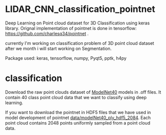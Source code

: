 # LIDAR_CNN_classification_pointnet
Deep Learning on Point cloud dataset for 3D Classification using keras library.
Orignal implementation of pointnet is done in tensorflow: https://github.com/charlesq34/pointnet .

currently I'm working on classification problem of 3D point cloud dataset after we month i will start working on Segmentation. 

Package used: keras, tensorflow, numpy, Pyqt5, pptk, h4py

# classification
Download the raw point clouds dataset of <a href="http://modelnet.cs.princeton.edu/ModelNet40.zip" target="_blank">ModelNet40</a> models in .off files. It contain 40 class point cloud data that we want to classify using deep learning.
  
If you want to download the pointnet in HDF5 files that we have used in model development of pointnet <a href="https://shapenet.cs.stanford.edu/media/modelnet40_ply_hdf5_2048.zip" target="_blank">data/modelNet40_ply_hdf5_2084</a>. Each point cloud contains 2048 points uniformly sampled from a point cloud data.
